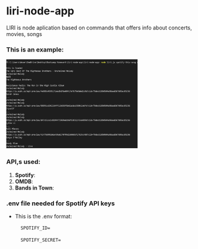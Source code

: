 # liri-node-app
LIRI is node aplication based on commands that offers info about concerts, movies, songs

### This is an example:
<p>
<img src="Capture.PNG" width="350px">
</p>

### API,s used:

1. **Spotify**:
2. **OMDB**:
3. **Bands in Town**:


### .env file needed for Spotify API keys
- This is the .env format:

        SPOTIFY_ID=

        SPOTIFY_SECRET=


